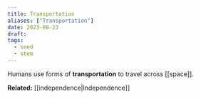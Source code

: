 ```yaml
---
title: Transportation
aliases: ["Transportation"]
date: 2023-08-23
draft:
tags:
  - seed
  - stem
---
```


Humans use forms of **transportation** to travel across [[space]].

**Related:** [[independence|Independence]]